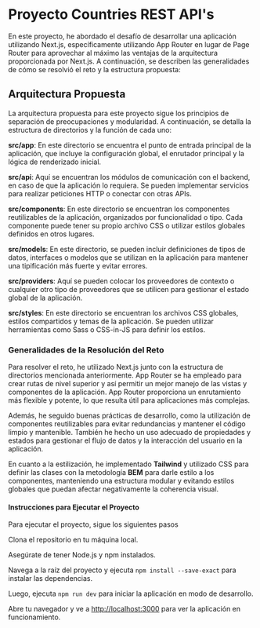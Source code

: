 # Proyecto Countries REST API's

En este proyecto, he abordado el desafío de desarrollar una aplicación utilizando Next.js, específicamente utilizando App Router en lugar de Page Router para aprovechar al máximo las ventajas de la arquitectura proporcionada por Next.js. A continuación, se describen las generalidades de cómo se resolvió el reto y la estructura propuesta:

## Arquitectura Propuesta

La arquitectura propuesta para este proyecto sigue los principios de separación de preocupaciones y modularidad. A continuación, se detalla la estructura de directorios y la función de cada uno:

**src/app**: En este directorio se encuentra el punto de entrada principal de la aplicación, que incluye la configuración global, el enrutador principal y la lógica de renderizado inicial.

**src/api**: Aquí se encuentran los módulos de comunicación con el backend, en caso de que la aplicación lo requiera. Se pueden implementar servicios para realizar peticiones HTTP o conectar con otras APIs.

**src/components**: En este directorio se encuentran los componentes reutilizables de la aplicación, organizados por funcionalidad o tipo. Cada componente puede tener su propio archivo CSS o utilizar estilos globales definidos en otros lugares.

**src/models**: En este directorio, se pueden incluir definiciones de tipos de datos, interfaces o modelos que se utilizan en la aplicación para mantener una tipificación más fuerte y evitar errores.

**src/providers**: Aquí se pueden colocar los proveedores de contexto o cualquier otro tipo de proveedores que se utilicen para gestionar el estado global de la aplicación.

**src/styles**: En este directorio se encuentran los archivos CSS globales, estilos compartidos y temas de la aplicación. Se pueden utilizar herramientas como Sass o CSS-in-JS para definir los estilos.

### Generalidades de la Resolución del Reto

Para resolver el reto, he utilizado Next.js junto con la estructura de directorios mencionada anteriormente. App Router se ha empleado para crear rutas de nivel superior y así permitir un mejor manejo de las vistas y componentes de la aplicación. App Router proporciona un enrutamiento más flexible y potente, lo que resulta útil para aplicaciones más complejas.

Además, he seguido buenas prácticas de desarrollo, como la utilización de componentes reutilizables para evitar redundancias y mantener el código limpio y mantenible. También he hecho un uso adecuado de propiedades y estados para gestionar el flujo de datos y la interacción del usuario en la aplicación.

En cuanto a la estilización, he implementado **Tailwind** y utilizado CSS para definir las clases con la metodología **BEM** para darle estilo a los componentes, manteniendo una estructura modular y evitando estilos globales que puedan afectar negativamente la coherencia visual.

#### Instrucciones para Ejecutar el Proyecto

Para ejecutar el proyecto, sigue los siguientes pasos

Clona el repositorio en tu máquina local.

Asegúrate de tener Node.js y npm instalados.

Navega a la raíz del proyecto y ejecuta `npm install --save-exact` para instalar las dependencias.

Luego, ejecuta `npm run dev` para iniciar la aplicación en modo de desarrollo.

Abre tu navegador y ve a <http://localhost:3000> para ver la aplicación en funcionamiento.
